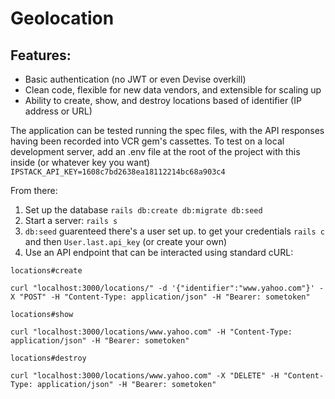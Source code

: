 # Geolocation

## Features:
- Basic authentication (no JWT or even Devise overkill)
- Clean code, flexible for new data vendors, and extensible for scaling up
- Ability to create, show, and destroy locations based of identifier (IP address or URL)
  
The application can be tested running the spec files, with the API responses having been recorded into VCR gem's cassettes.
To test on a local development server, add an .env file at the root of the project with this inside (or whatever key you want) `IPSTACK_API_KEY=1608c7bd2638ea18112214bc68a903c4`

From there:

1) Set up the database `rails db:create db:migrate db:seed`
2) Start a server: `rails s`
3) `db:seed` guarenteed there's a user set up. to get your credentials `rails c` and then `User.last.api_key` (or create your own)
4) Use an API endpoint that can be interacted using standard cURL:

`locations#create`
```shell
curl "localhost:3000/locations/" -d '{"identifier":"www.yahoo.com"}' -X "POST" -H "Content-Type: application/json" -H "Bearer: sometoken"
```
`locations#show`
```shell
curl "localhost:3000/locations/www.yahoo.com" -H "Content-Type: application/json" -H "Bearer: sometoken"
```
`locations#destroy`
```shell
curl "localhost:3000/locations/www.yahoo.com" -X "DELETE" -H "Content-Type: application/json" -H "Bearer: sometoken"
```
